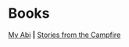 # Books

[My Abi](https://app.gitbook.com/@stevehuckle/s/my-abi/) **&#124;** [Stories from the Campfire](https://app.gitbook.com/@stevehuckle/s/stories-from-the-campfire/)

&nbsp;